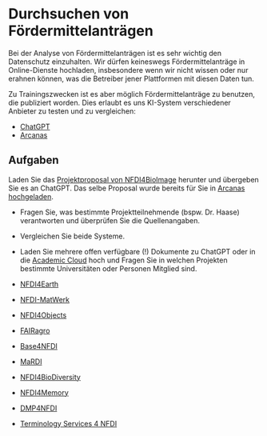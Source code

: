 # Durchsuchen von Fördermittelanträgen

Bei der Analyse von Fördermittelanträgen ist es sehr wichtig den Datenschutz einzuhalten. Wir dürfen keineswegs Fördermittelanträge in Online-Dienste hochladen, insbesondere wenn wir nicht wissen oder nur erahnen können, was die Betreiber jener Plattformen mit diesen Daten tun. 

Zu Trainingszwecken ist es aber möglich Fördermittelanträge zu benutzen, die publiziert worden. Dies erlaubt es uns KI-System verschiedener Anbieter zu testen und zu vergleichen:
* [ChatGPT](https://chat.openai.com/)
* [Arcanas](https://chat-ai.academiccloud.de/arcanas/) 

## Aufgaben

Laden Sie das [Projektproposal von NFDI4BioImage](https://zenodo.org/records/13168693) herunter und übergeben Sie es an ChatGPT. Das selbe Proposal wurde bereits für Sie in [Arcanas hochgeladen](https://chat-ai.academiccloud.de/chat?model=meta-llama-3.1-8b-rag&arcana=robert.haase01%2Ftest&arcana_key=QzJaWUozTlRtVTBxU0ZmSjBaWTZyamcwNUtJcFQ2eXN5YzV3OEdweUROWT0%3D).
* Fragen Sie, was bestimmte Projektteilnehmende (bspw. Dr. Haase) verantworten und überprüfen Sie die Quellenangaben.
* Vergleichen Sie beide Systeme.

* Laden Sie mehrere offen verfügbare (!) Dokumente zu ChatGPT oder in die [Academic Cloud](https://chat-ai.academiccloud.de/arcanas/) hoch und Fragen Sie in welchen Projekten bestimmte Universitäten oder Personen Mitglied sind.
* [NFDI4Earth](https://zenodo.org/records/5718944)
* [NFDI-MatWerk](https://zenodo.org/records/5112848)
* [NFDI4Objects](https://zenodo.org/records/10409228)
* [FAIRagro](https://zenodo.org/records/8366884)
* [Base4NFDI](https://zenodo.org/records/10245518)
* [MaRDI](https://zenodo.org/records/6552436)
* [NFDI4BioDiversity](https://zenodo.org/records/3943645)
* [NFDI4Memory](https://zenodo.org/records/7428489)
* [DMP4NFDI](https://zenodo.org/records/13445355)
* [Terminology Services 4 NFDI](https://zenodo.org/records/12188787)



